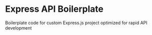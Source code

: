 # Express API Boilerplate

Boilerplate code for custom Express.js project optimized for rapid API development
